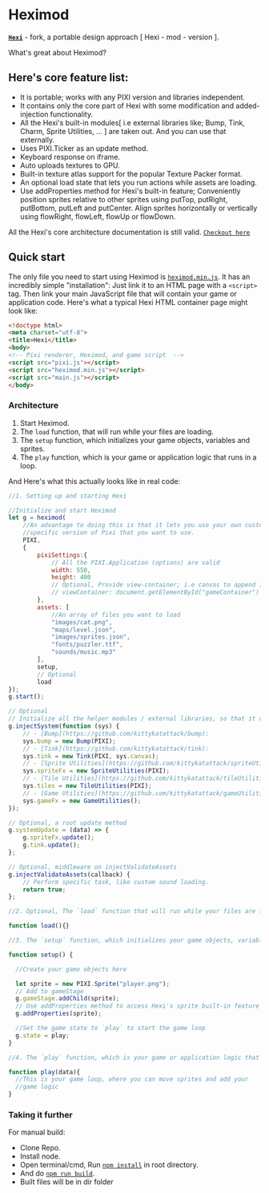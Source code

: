 Heximod
=======

**[`Hexi`](https://github.com/kittykatattack/hexi)** - fork, a portable design approach [ Hexi - mod - version ].

What's great about Heximod?

Here's core feature list:
-----------------------------------
- It is portable; works with any PIXI version and libraries independent.
- It contains only the core part of Hexi with some modification and added-injection functionality.
- All the Hexi's built-in modules[ i.e external libraries like; Bump, Tink, Charm, Sprite Utilities, ... ] are taken out.
And you can use that externally.
- Uses PIXI.Ticker as an update method.
- Keyboard response on iframe.
- Auto uploads textures to GPU.
- Built-in texture atlas support for the popular Texture Packer format.
- An optional load state that lets you run actions while assets are loading.
- Use addProperties method for Hexi's built-in feature; Conveniently position sprites relative to other sprites using putTop, putRight, putBottom, putLeft and putCenter. Align sprites horizontally or vertically using flowRight, flowLeft, flowUp or flowDown.

All the Hexi's core architecture documentation is still valid.
[`Checkout here`](https://github.com/kittykatattack/hexi)

<a id='quickstart'></a>
Quick start
----------------

The only file you need to start using Heximod is
[`heximod.min.js`](). It has an incredibly simple "installation": Just link it to an HTML page with a `<script>` tag. Then link your main JavaScript file that will contain your game or application code. Here's what a typical Hexi HTML container page might look like:
```html
<!doctype html>
<meta charset="utf-8">
<title>Hexi</title>
<body>
<!-- Pixi renderer, Heximod, and game script  -->
<script src="pixi.js"></script>
<script src="heximod.min.js"></script>
<script src="main.js"></script>
</body>
```
<a id='heximodsarchitecture'></a>
### Architecture

1. Start Heximod.
2. The `load` function, that will run while your files are loading.
3. The `setup` function, which initializes your game objects, variables and sprites.
4. The `play` function, which is your game or application logic that runs in a loop.

And Here's what this actually looks like in real code:

```js
//1. Setting up and starting Hexi

//Initialize and start Heximod
let g = heximod(
    //An advantage to doing this is that it lets you use your own custom build of Pixi, or a
    //specific version of Pixi that you want to use.
    PIXI,
    {
        pixiSettings:{
            // All the PIXI.Application (options) are valid
            width: 550,
            height: 400
            // Optional, Provide view-container; i.e canvas to append inside
            // viewContainer: document.getElementById("gameContainer")
        },
        assets: [
            //An array of files you want to load
            "images/cat.png",
            "maps/level.json",
            "images/sprites.json",
            "fonts/puzzler.ttf",
            "sounds/music.mp3"
        ],
        setup,
        // Optional
        load
});
g.start();

// Optional
// Initialize all the helper modules / external libraries, so that it can be access through top-level reference.
g.injectSystem(function (sys) {
    // - [Bump](https://github.com/kittykatattack/bump):
    sys.bump = new Bump(PIXI);
    // - [Tink](https://github.com/kittykatattack/tink):
    sys.tink = new Tink(PIXI, sys.canvas);
    // - [Sprite Utilities](https://github.com/kittykatattack/spriteUtilities):
    sys.spriteFx = new SpriteUtilities(PIXI);
    // - [Tile Utilities](https://github.com/kittykatattack/tileUtilities):
    sys.tiles = new TileUtilities(PIXI);
    // - [Game Utilities](https://github.com/kittykatattack/gameUtilities):
    sys.gameFx = new GameUtilities();
});

// Optional, a root update method
g.systemUpdate = (data) => {
    g.spriteFx.update();
    g.tink.update();
};

// Optional, middleware on injectValidateAssets
g.injectValidateAssets(callback) {
    // Perform specific task, like custom sound loading.
    return true;
};

//2. Optional, The `load` function that will run while your files are loading

function load(){}

//3. The `setup` function, which initializes your game objects, variables and sprites

function setup() {

  //Create your game objects here

  let sprite = new PIXI.Sprite("player.png");
  // Add to gameStage
  g.gameStage.addChild(sprite);
  // Use addProperties method to access Hexi's sprite built-in feature
  g.addProperties(sprite);

  //Set the game state to `play` to start the game loop
  g.state = play;
}

//4. The `play` function, which is your game or application logic that runs in a loop

function play(data){
  //This is your game loop, where you can move sprites and add your
  //game logic
}
```


<a id='takingitfurther'></a>
### Taking it further

For manual build:
- Clone Repo.
- Install node.
- Open terminal/cmd, Run [`npm install`]() in root directory.
- And do [`npm run build`]().
- Built files will be in dir folder